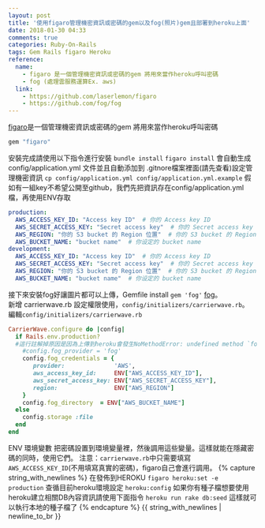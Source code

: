 ```yaml
---
layout: post
title: '使用figaro管理機密資訊或密碼的gem以及fog(照片)gem且部署到heroku上面'
date: 2018-01-30 04:33
comments: true
categories: Ruby-On-Rails
tags: Gem Rails figaro Heroku
reference:
  name:
    - figaro 是一個管理機密資訊或密碼的gem 將用來當作heroku呼叫密碼
    - fog (處理雲服務運算Ex. aws)
  link:
    - https://github.com/laserlemon/figaro
    - https://github.com/fog/fog
---
```

[figaro](https://github.com/laserlemon/figaro)是一個管理機密資訊或密碼的gem 將用來當作heroku呼叫密碼
```rb
gem "figaro"
```
安裝完成請使用以下指令進行安裝
`bundle install`
`figaro install`
會自動生成 config/application.yml 文件並且自動添加到 .gitnore檔案裡面(請先查看)設定管理機密資訊
`cp config/application.yml config/application.yml.example`
假如有一組key不希望公開至github，我們先把資訊存在config/application.yml檔，再使用ENV存取
```yml
production:
  AWS_ACCESS_KEY_ID: "Access key ID"  # 你的 Access key ID
  AWS_SECRET_ACCESS_KEY: "Secret access key"  # 你的 Secret access key
  AWS_REGION: "你的 S3 bucket 的 Region 位置"  # 你的 S3 bucket 的 Region 位置
  AWS_BUCKET_NAME: "bucket name"  # 你设定的 bucket name
development:
  AWS_ACCESS_KEY_ID: "Access key ID"  # 你的 Access key ID
  AWS_SECRET_ACCESS_KEY: "Secret access key"  # 你的 Secret access key
  AWS_REGION: "你的 S3 bucket 的 Region 位置"  # 你的 S3 bucket 的 Region 位置
  AWS_BUCKET_NAME: "bucket name"  # 你设定的 bucket name
```
接下來安裝fog好讓圖片都可以上傳，Gemfile install `gem 'fog'` [fog](https://github.com/fog/fog)。<br>
新增 carrierwave.rb 設定權限使用，`config/initializers/carrierwave.rb`。<br>
編輯`config/initializers/carrierwave.rb`
```rb
CarrierWave.configure do |config|
  if Rails.env.production?
  #這行註解掉原因是因為上傳到heroku會發生NoMethodError: undefined method `fog_provider=' for CarrierWave::Uploader::Base:Class錯誤
    #config.fog_provider = 'fog'
    config.fog_credentials = {
       provider:              'AWS',
       aws_access_key_id:     ENV["AWS_ACCESS_KEY_ID"],
       aws_secret_access_key: ENV["AWS_SECRET_ACCESS_KEY"],
       region:                ENV["AWS_REGION"]
    }
    config.fog_directory  = ENV["AWS_BUCKET_NAME"]
  else
    config.storage :file
  end
end
```
ENV 環境變數
把密碼設置到環境變量裡，然後調用這些變量。這樣就能在隱藏密碼的同時，使用它們。
注意：`carrierwave.rb`中只需要填寫`AWS_ACCESS_KEY_ID`(不用填寫真實的密碼)，figaro自己會進行調用。
{% capture string_with_newlines %}
在發佈到HEROKU
`figaro heroku:set -e production`
查循目前heroku環境設定
`heroku:config`
如果你有種子檔想要使用heroku建立相關DB內容資訊請使用下面指令
`heroku run rake db:seed`
這樣就可以執行本地的種子檔了
{% endcapture %}
{{ string_with_newlines | newline_to_br }}